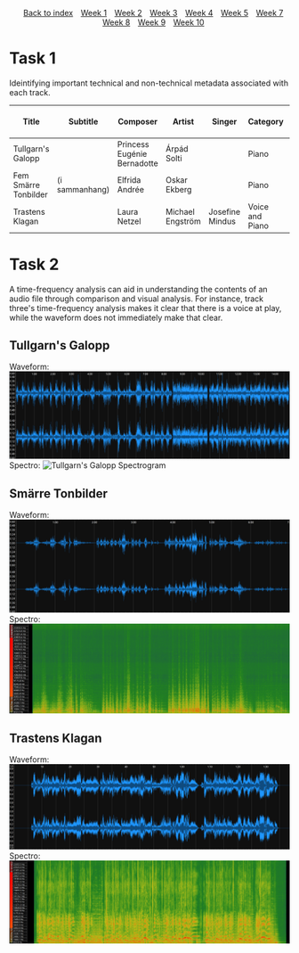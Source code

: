 <head>
    <title>Week 8 | MCA</title>
</head>
<div>
    <style>
        .menu {
        list-style-type: none; 
        text-align: center;
    }
    .menu li {
        display: inline-block;
        margin-right: 10px;
    }
    </style>
    <ul class="menu">
    <li><a href="../README.md">Back to index</a></li>
    <li><a href="week1.html">Week 1</a></li>
    <li><a href="week2.html">Week 2</a></li>
    <li><a href="week3.html">Week 3</a></li>
    <li><a href="week3.html">Week 4</a></li>
    <li><a href="week5.html">Week 5</a></li>
    <li><a href="week7.html">Week 7</a></li>
    <li><a href="week8.html">Week 8</a></li>
    <li><a href="week9.html">Week 9</a></li>
    <li><a href="week10.html">Week 10</a></li>
</ul>
</div>

# Task 1
Ideintifying important technical and non-technical metadata associated with each track.

| **Title**| **Subtitle**| **Composer** | **Artist** | **Singer** | **Category** | **Key** | **Number of Channels** | **Sample Rate (Hz)** | **Bit Rate (Kbps)** | **Duration** | **Date** | **File Format** |
|-|-|-|-|-|-|-|-|-|-|-|-|-|
| Tullgarn's Galopp || Princess Eugénie Bernadotte | Árpád Solti|| Piano| B-flat major | 2 | 48000 | 192 | 1:56 | 1853 | MP3 |
| Fem Smärre Tonbilder | (i sammanhang) | Elfrida Andrée | Oskar Ekberg || Piano | Multiple | 2 | 48000 | 192 | 6:59 | 1880 | MP3 |
| Trastens Klagan || Laura Netzel | Michael Engström | Josefine Mindus | Voice and Piano | F major | 2 | 48000 | 192 | 1:40 | 1889 | MP3 |

# Task 2

A time-frequency analysis can aid in understanding the contents of an audio file through comparison and visual analysis. For instance, track three's time-frequency analysis makes it clear that there is a voice at play, while the waveform does not immediately make that clear. 

## Tullgarn's Galopp
Waveform:
![Tullgarn's Galopp Waveform](/static/img/galopp_waves.png)
Spectro:
![Tullgarn's Galopp Spectrogram](/static/img/galopp_spectro.png)

## Smärre Tonbilder
Waveform:
![Smärre Tonbilder Waveform](/static/img/tonbilder_waves.png)
Spectro:
![Smärre Tonbilder Spectrogram](/static/img/tonbilder_spectro.png)

## Trastens Klagan
Waveform:
![Trastens Klagan Waveform](/static/img/trasten_waves.png)
Spectro:
![Trastens Klagan Spectrogram](/static/img/trasten_spectro.png)